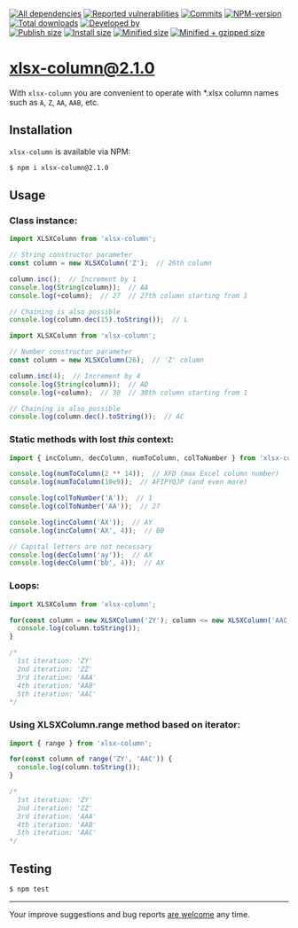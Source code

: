 [![All dependencies](https://img.shields.io/librariesio/release/npm/xlsx-column/2.1.0?style=flat-square "All dependencies of xlsx-column@2.1.0")](https://libraries.io/npm/xlsx-column/2.1.0)
[![Reported vulnerabilities](https://img.shields.io/snyk/vulnerabilities/npm/xlsx-column@2.1.0?style=flat-square "Reported vulnerabilities of xlsx-column@2.1.0")](https://snyk.io/test/npm/xlsx-column/2.1.0)
[![Commits](https://flat.badgen.net/github/commits/ArthurKa/xlsx-column)](https://github.com/ArthurKa/xlsx-column/commits/master)
[![NPM-version](https://img.shields.io/badge/npm-v2.1.0-blue.svg?style=flat-square&&logo=npm "Current NPM-version")](https://www.npmjs.com/package/xlsx-column/v/2.1.0)
[![Total downloads](https://img.shields.io/npm/dt/xlsx-column?style=flat-square "Total downloads for all the time")](https://npm-stat.com/charts.html?package=xlsx-column)
[![Developed by](https://img.shields.io/badge/developed_by-ArthurKa-blueviolet.svg?style=flat-square "GitHub")](https://github.com/ArthurKa)\
[![Publish size](https://flat.badgen.net/packagephobia/publish/xlsx-column@2.1.0?label=publish 'Publish size of xlsx-column@2.1.0')](https://packagephobia.now.sh/result?p=xlsx-column@2.1.0)
[![Install size](https://flat.badgen.net/packagephobia/install/xlsx-column@2.1.0?label=install 'Install size of xlsx-column@2.1.0')](https://packagephobia.now.sh/result?p=xlsx-column@2.1.0)
[![Minified size](https://img.shields.io/bundlephobia/min/xlsx-column@2.1.0?style=flat-square&label=minified "Minified size of xlsx-column@2.1.0")](https://bundlephobia.com/result?p=xlsx-column@2.1.0)
[![Minified + gzipped size](https://img.shields.io/bundlephobia/minzip/xlsx-column@2.1.0?style=flat-square&label=minzipped "Minified + gzipped size of xlsx-column@2.1.0")](https://bundlephobia.com/result?p=xlsx-column@2.1.0)

# xlsx-column@2.1.0

With `xlsx-column` you are convenient to operate with *.xlsx column names such as `A`, `Z`, `AA`, `AAB`, etc.

## Installation
`xlsx-column` is available via NPM:
```bash
$ npm i xlsx-column@2.1.0
```

## Usage
### Class instance:
```ts
import XLSXColumn from 'xlsx-column';

// String constructor parameter
const column = new XLSXColumn('Z');  // 26th column

column.inc();  // Increment by 1
console.log(String(column));  // AA
console.log(+column);  // 27  // 27th column starting from 1

// Chaining is also possible
console.log(column.dec(15).toString());  // L
```

```ts
import XLSXColumn from 'xlsx-column';

// Number constructor parameter
const column = new XLSXColumn(26);  // 'Z' column

column.inc(4);  // Increment by 4
console.log(String(column));  // AD
console.log(+column);  // 30  // 30th column starting from 1

// Chaining is also possible
console.log(column.dec().toString());  // AC
```

### Static methods with lost *this* context:
```ts
import { incColumn, decColumn, numToColumn, colToNumber } from 'xlsx-column';

console.log(numToColumn(2 ** 14));  // XFD (max Excel column number)
console.log(numToColumn(10e9));  // AFIPYQJP (and even more)

console.log(colToNumber('A'));  // 1
console.log(colToNumber('AA'));  // 27

console.log(incColumn('AX'));  // AY
console.log(incColumn('AX', 4));  // BB

// Capital letters are not necessary
console.log(decColumn('ay'));  // AX
console.log(decColumn('bb', 4));  // AX
```

### Loops:
```ts
import XLSXColumn from 'xlsx-column';

for(const column = new XLSXColumn('ZY'); column <= new XLSXColumn('AAC'); column.inc()) {
  console.log(column.toString());
}

/*
  1st iteration: 'ZY'
  2nd iteration: 'ZZ'
  3rd iteration: 'AAA'
  4th iteration: 'AAB'
  5th iteration: 'AAC'
*/
```

### Using XLSXColumn.range method based on iterator:
```ts
import { range } from 'xlsx-column';

for(const column of range('ZY', 'AAC')) {
  console.log(column.toString());
}

/*
  1st iteration: 'ZY'
  2nd iteration: 'ZZ'
  3rd iteration: 'AAA'
  4th iteration: 'AAB'
  5th iteration: 'AAC'
*/
```

## Testing
```bash
$ npm test
```

---

Your improve suggestions and bug reports [are welcome](https://github.com/ArthurKa/xlsx-column/issues) any time.
